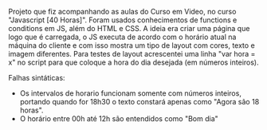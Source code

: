 Projeto que fiz acompanhando as aulas do Curso em Video, no curso "Javascript [40 Horas]". Foram usados conhecimentos de functions e conditions em JS, além do HTML e CSS. 
A ideia era criar uma página que logo que é carregada, o JS executa de acordo com o horário atual na máquina do cliente e com isso mostra um tipo de layout com cores, texto e imagem diferentes.
Para testes de layout acrescentei uma linha "var hora = x" no script para que coloque a hora do dia desejada (em números inteiros).

Falhas sintáticas: 
- Os intervalos de horario funcionam somente com números inteiros, portando quando for 18h30 o texto constará apenas como "Agora são 18 horas". 
- O horário entre 00h até 12h são entendidos como "Bom dia"
